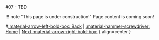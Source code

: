 #07 - TBD

!!! note "This page is under construction!"
	Page content is coming soon!

#[:material-arrow-left-bold-box: Back](06_Using_HxD.md) | [:material-hammer-screwdriver: Home](https://www.lbmwiki.net/tutorials) | [Next :material-arrow-right-bold-box:](08_TBD.md) { align=center }